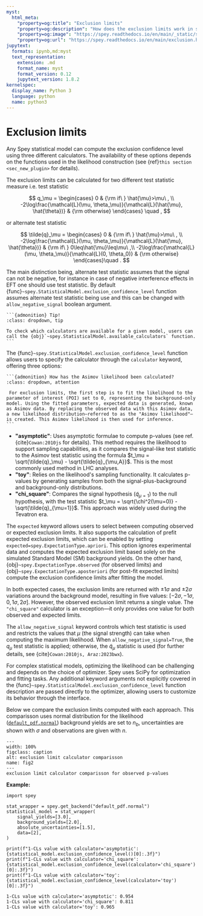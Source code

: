 ```yaml
---
myst:
  html_meta:
    "property=og:title": "Exclusion limits"
    "property=og:description": "How does the exclusion limits work in spey"
    "property=og:image": "https://spey.readthedocs.io/en/main/_static/spey-logo.png"
    "property=og:url": "https://spey.readthedocs.io/en/main/exclusion.html"
jupytext:
  formats: ipynb,md:myst
  text_representation:
    extension: .md
    format_name: myst
    format_version: 0.12
    jupytext_version: 1.8.2
kernelspec:
  display_name: Python 3
  language: python
  name: python3
---
```


# Exclusion limits

Any Spey statistical model can compute the exclusion confidence level using three different calculators. The availability of these options depends on the functions used in the likelihood construction (see {ref}`this section <sec_new_plugin>` for details).

The exclusion limits can be calculated for two different test statistic measure i.e. test statistic

$$
q_\mu = \begin{cases}
        0 & {\rm if\ } \hat{\mu}>\mu\ , \\
        -2\log\frac{\mathcal{L}(\mu, \theta_\mu)}{\mathcal{L}(\hat{\mu}, \hat{\theta})} & {\rm otherwise}
    \end{cases} \quad ,
$$

or alternate test statistic

$$
\tilde{q}_\mu = \begin{cases}
        0 & {\rm if\ } \hat{\mu}>\mu\ , \\
        -2\log\frac{\mathcal{L}(\mu, \theta_\mu)}{\mathcal{L}(\hat{\mu}, \hat{\theta})} & {\rm if\ } 0\leq\hat{\mu}\leq\mu\ ,\\
        -2\log\frac{\mathcal{L}(\mu, \theta_\mu)}{\mathcal{L}(0, \theta_0)} & {\rm otherwise}
    \end{cases}\quad .
$$

The main distinction being, alternate test statistic assumes that the signal can not be negative, for instance in case of negative interference effects in EFT one should use test statistic. By default {func}`~spey.StatisticalModel.exclusion_confidence_level` function assumes alternate test statistic being use and this can be changed with ``allow_negative_signal`` boolean argument.

````{margin}
```{admonition} Tip!
:class: dropdown, tip

To check which calculators are available for a given model, users can call the {obj}`~spey.StatisticalModel.available_calculators` function.
```
````

The {func}`~spey.StatisticalModel.exclusion_confidence_level` function allows users to specify the calculator through the ``calculator`` keyword, offering three options:

````{margin}
```{admonition} How has the Asimov likelihood been calculated?
:class: dropdown, attention

 For exclusion limits, the first step is to fit the likelihood to the parameter of interest (POI) set to 0, representing the background-only model. Using the fitted parameters, expected data is generated, known as Asimov data. By replacing the observed data with this Asimov data, a new likelihood distribution—referred to as the "Asimov likelihood"—is created. This Asimov likelihood is then used for inference.
```
````

- **"asymptotic"**: Uses asymptotic formulae to compute p-values (see ref. {cite}`Cowan:2010js` for details). This method requires the likelihood to support sampling capabilities, as it compares the signal-like test statistic to the Asimov test statistic using the formula $t_\mu = \sqrt{\tilde{q}_\mu} - \sqrt{\tilde{q}_{\mu,A}}$. This is the most commonly used method in LHC analyses.
- **"toy"**: Relies on the likelihood's sampling functionality. It calculates p-values by generating samples from both the signal-plus-background and background-only distributions.
- **"chi_square"**: Compares the signal hypothesis ($\tilde{q}_{\mu=1}$) to the null hypothesis, with the test statistic $t_\mu = \sqrt{\chi^2(\mu=0)} - \sqrt{\tilde{q}_{\mu=1}}$. This approach was widely used during the Tevatron era.

The `expected` keyword allows users to select between computing observed or expected exclusion limits. It also supports the calculation of prefit expected exclusion limits, which can be enabled by setting `expected=spey.ExpectationType.apriori`. This option ignores experimental data and computes the expected exclusion limit based solely on the simulated Standard Model (SM) background yields. On the other hand, {obj}`~spey.ExpectationType.observed` (for observed limits) and {obj}`~spey.ExpectationType.aposteriori` (for post-fit expected limits) compute the exclusion confidence limits after fitting the model.

In both expected cases, the exclusion limits are returned with $\pm1\sigma$ and $\pm2\sigma$ variations around the background model, resulting in five values: $[-2\sigma, -1\sigma, 0, 1\sigma, 2\sigma]$. However, the observed exclusion limit returns a single value. The ``"chi_square"`` calculator is an exception—it only provides one value for both observed and expected limits.

The `allow_negative_signal` keyword controls which test statistic is used and restricts the values that $\mu$ (the signal strength) can take when computing the maximum likelihood. When `allow_negative_signal=True`, the $q_\mu$ test statistic is applied; otherwise, the $\tilde{q}_\mu$ statistic is used (for further details, see {cite}`Cowan:2010js, Araz:2023bwx`).

For complex statistical models, optimizing the likelihood can be challenging and depends on the choice of optimizer. Spey uses SciPy for optimization and fitting tasks. Any additional keyword arguments not explicitly covered in the {func}`~spey.StatisticalModel.exclusion_confidence_level` function description are passed directly to the optimizer, allowing users to customize its behavior through the interface.

Below we compare the exclusion limits computed with each approach. This comparisson uses normal distribution for the likelihood ([`default_pdf.normal`](#normal)) background yields are set to $n_b$, uncertainties are shown with $\sigma$ and observations are given with $n$.

```{figure} ./figs/comparisson_observed.png
---
width: 100%
figclass: caption
alt: exclusion limit calculator comparisson
name: fig2
---
exclusion limit calculator comparisson for observed p-values
```

**Example:**

```{code-cell} ipython3
import spey

stat_wrapper = spey.get_backend("default_pdf.normal")
statistical_model = stat_wrapper(
    signal_yields=[3.0],
    background_yields=[2.0],
    absolute_uncertainties=[1.5],
    data=[2],
)

print(f"1-CLs value with calculator='asymptotic': {statistical_model.exclusion_confidence_level()[0]:.3f}")
print(f"1-CLs value with calculator='chi_square': {statistical_model.exclusion_confidence_level(calculator='chi_square')[0]:.3f}")
print(f"1-CLs value with calculator='toy': {statistical_model.exclusion_confidence_level(calculator='toy')[0]:.3f}")
```

```shell
1-CLs value with calculator='asymptotic': 0.954
1-CLs value with calculator='chi_square': 0.811
1-CLs value with calculator='toy': 0.965
```
